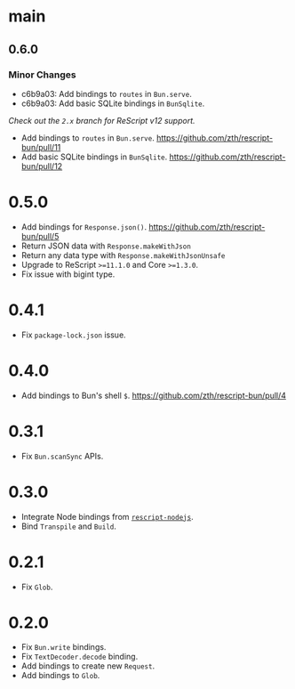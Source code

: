 # main

## 0.6.0

### Minor Changes

- c6b9a03: Add bindings to `routes` in `Bun.serve`.
- c6b9a03: Add basic SQLite bindings in `BunSqlite`.

_Check out the `2.x` branch for ReScript v12 support._

- Add bindings to `routes` in `Bun.serve`. https://github.com/zth/rescript-bun/pull/11
- Add basic SQLite bindings in `BunSqlite`. https://github.com/zth/rescript-bun/pull/12

# 0.5.0

- Add bindings for `Response.json()`. https://github.com/zth/rescript-bun/pull/5
- Return JSON data with `Response.makeWithJson`
- Return any data type with `Response.makeWithJsonUnsafe`
- Upgrade to ReScript `>=11.1.0` and Core `>=1.3.0`.
- Fix issue with bigint type.

# 0.4.1

- Fix `package-lock.json` issue.

# 0.4.0

- Add bindings to Bun's shell `$`. https://github.com/zth/rescript-bun/pull/4

# 0.3.1

- Fix `Bun.scanSync` APIs.

# 0.3.0

- Integrate Node bindings from [`rescript-nodejs`](https://github.com/TheSpyder/rescript-nodejs).
- Bind `Transpile` and `Build`.

# 0.2.1

- Fix `Glob`.

# 0.2.0

- Fix `Bun.write` bindings.
- Fix `TextDecoder.decode` binding.
- Add bindings to create new `Request`.
- Add bindings to `Glob`.
